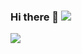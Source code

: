 ### Hi there 👋 [![](https://img.shields.io/badge/this%20is-shahriar%20shanto-orange?style=for-the-badge)](https://bio.link/shanto)
[![](https://i.imgur.com/m82jbad.png)](https://bio.link/shanto)
